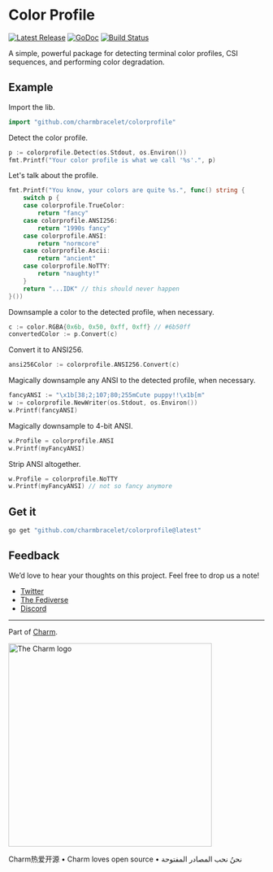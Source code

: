# Color Profile

<p>
    <a href="https://github.com/charmbracelet/colorprofile/releases"><img src="https://img.shields.io/github/release/charmbracelet/colorprofile.svg" alt="Latest Release"></a>
    <a href="https://pkg.go.dev/github.com/charmbracelet/colorprofile?tab=doc"><img src="https://godoc.org/github.com/charmbracelet/colorprofile?status.svg" alt="GoDoc"></a>
    <a href="https://github.com/charmbracelet/colorprofile/actions"><img src="https://github.com/charmbracelet/colorprofile/actions/workflows/build.yml/badge.svg" alt="Build Status"></a>
</p>

A simple, powerful package for detecting terminal color profiles, CSI
sequences, and performing color degradation.

## Example

Import the lib.
```go
import "github.com/charmbracelet/colorprofile"
```

Detect the color profile.
```go
p := colorprofile.Detect(os.Stdout, os.Environ())
fmt.Printf("Your color profile is what we call '%s'.", p)
```

Let's talk about the profile.
```go
fmt.Printf("You know, your colors are quite %s.", func() string {
    switch p {
    case colorprofile.TrueColor:
        return "fancy"
    case colorprofile.ANSI256:
        return "1990s fancy"
    case colorprofile.ANSI:
        return "normcore"
    case colorprofile.Ascii:
        return "ancient"
    case colorprofile.NoTTY:
        return "naughty!"
    }
    return "...IDK" // this should never happen
}())
```

Downsample a color to the detected profile, when necessary.
```go
c := color.RGBA{0x6b, 0x50, 0xff, 0xff} // #6b50ff
convertedColor := p.Convert(c)
```

Convert it to ANSI256.
```go
ansi256Color := colorprofile.ANSI256.Convert(c)
```

Magically downsample any ANSI to the detected profile, when necessary.
```go
fancyANSI := "\x1b[38;2;107;80;255mCute puppy!!\x1b[m"
w := colorprofile.NewWriter(os.Stdout, os.Environ())
w.Printf(fancyANSI)
```

Magically downsample to 4-bit ANSI.
```go
w.Profile = colorprofile.ANSI
w.Printf(myFancyANSI)
```

Strip ANSI altogether.
```go
w.Profile = colorprofile.NoTTY
w.Printf(myFancyANSI) // not so fancy anymore
```

## Get it

```sh
go get "github.com/charmbracelet/colorprofile@latest"
```

## Feedback

We’d love to hear your thoughts on this project. Feel free to drop us a note!

- [Twitter](https://twitter.com/charmcli)
- [The Fediverse](https://mastodon.social/@charmcli)
- [Discord](https://charm.sh/chat)

---

Part of [Charm](https://charm.sh).

<a href="https://charm.sh/"><img alt="The Charm logo" src="https://stuff.charm.sh/charm-badge.jpg" width="400"></a>

Charm热爱开源 • Charm loves open source • نحنُ نحب المصادر المفتوحة
